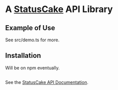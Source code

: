 # A [StatusCake](https://www.statuscake.com/) API Library

## Example of Use

See src/demo.ts for more.

## Installation

Will be on npm eventually.

##

See the [StatusCake API Documentation](https://www.statuscake.com/api/).
